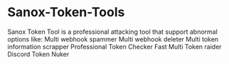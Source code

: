 # Sanox-Token-Tools
Sanox Token Tool is a professional attacking tool that support abnormal options like: Multi webhook spammer Multi webhook deleter Multi token information scrapper Professional Token Checker Fast Multi Token raider Discord Token Nuker
